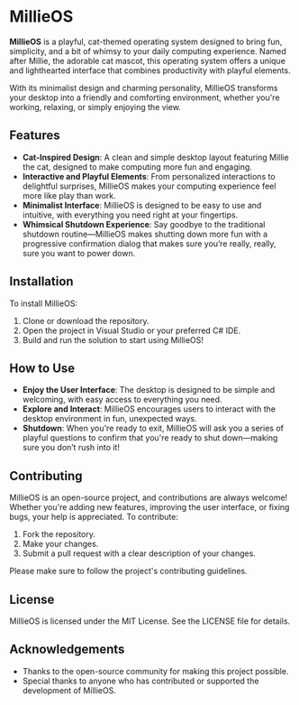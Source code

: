 # MillieOS

**MillieOS** is a playful, cat-themed operating system designed to bring fun, simplicity, and a bit of whimsy to your daily computing experience. Named after Millie, the adorable cat mascot, this operating system offers a unique and lighthearted interface that combines productivity with playful elements.

With its minimalist design and charming personality, MillieOS transforms your desktop into a friendly and comforting environment, whether you're working, relaxing, or simply enjoying the view.

## Features

- **Cat-Inspired Design**: A clean and simple desktop layout featuring Millie the cat, designed to make computing more fun and engaging.
- **Interactive and Playful Elements**: From personalized interactions to delightful surprises, MillieOS makes your computing experience feel more like play than work.
- **Minimalist Interface**: MillieOS is designed to be easy to use and intuitive, with everything you need right at your fingertips.
- **Whimsical Shutdown Experience**: Say goodbye to the traditional shutdown routine—MillieOS makes shutting down more fun with a progressive confirmation dialog that makes sure you’re really, really, sure you want to power down.

## Installation

To install MillieOS:

1. Clone or download the repository.
2. Open the project in Visual Studio or your preferred C# IDE.
3. Build and run the solution to start using MillieOS!

## How to Use

- **Enjoy the User Interface**: The desktop is designed to be simple and welcoming, with easy access to everything you need.
- **Explore and Interact**: MillieOS encourages users to interact with the desktop environment in fun, unexpected ways.
- **Shutdown**: When you're ready to exit, MillieOS will ask you a series of playful questions to confirm that you're ready to shut down—making sure you don’t rush into it!

## Contributing

MillieOS is an open-source project, and contributions are always welcome! Whether you're adding new features, improving the user interface, or fixing bugs, your help is appreciated. To contribute:

1. Fork the repository.
2. Make your changes.
3. Submit a pull request with a clear description of your changes.

Please make sure to follow the project's contributing guidelines.

## License

MillieOS is licensed under the MIT License. See the LICENSE file for details.

## Acknowledgements

- Thanks to the open-source community for making this project possible.
- Special thanks to anyone who has contributed or supported the development of MillieOS.
